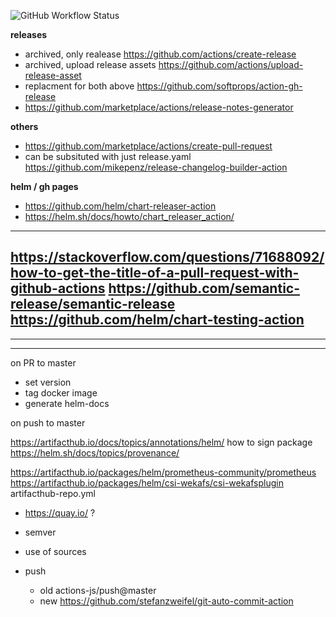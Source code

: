 ![GitHub Workflow Status](https://img.shields.io/github/actions/workflow/status/dontbreakit/github-actions/get.yaml?label=TESTS&style=flat-square)

**releases**
- archived, only realease https://github.com/actions/create-release
- archived, upload release assets https://github.com/actions/upload-release-asset
- replacment for both above https://github.com/softprops/action-gh-release
- https://github.com/marketplace/actions/release-notes-generator

**others**
- https://github.com/marketplace/actions/create-pull-request
- can be subsituted with just release.yaml https://github.com/mikepenz/release-changelog-builder-action


**helm / gh pages**
- https://github.com/helm/chart-releaser-action
- https://helm.sh/docs/howto/chart_releaser_action/

---
https://stackoverflow.com/questions/71688092/how-to-get-the-title-of-a-pull-request-with-github-actions
https://github.com/semantic-release/semantic-release
https://github.com/helm/chart-testing-action
---
---
---

on PR to master
- set version
- tag docker image
- generate helm-docs

on push to master

https://artifacthub.io/docs/topics/annotations/helm/
how to sign package
https://helm.sh/docs/topics/provenance/

https://artifacthub.io/packages/helm/prometheus-community/prometheus
https://artifacthub.io/packages/helm/csi-wekafs/csi-wekafsplugin
artifacthub-repo.yml


- https://quay.io/ ?
- semver
- use of sources

- push
    - old actions-js/push@master
    - new https://github.com/stefanzweifel/git-auto-commit-action

